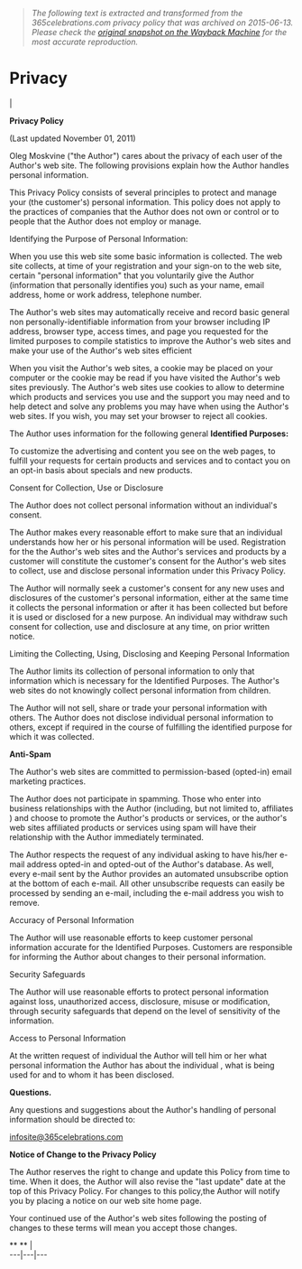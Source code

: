> *The following text is extracted and transformed from the 365celebrations.com privacy policy that was archived on 2015-06-13. Please check the [original snapshot on the Wayback Machine](https://web.archive.org/web/20150613045606id_/http%3A//www.365celebrations.com/privacy.htm) for the most accurate reproduction.*

# Privacy

| 

**Privacy Policy**  


(Last updated November 01, 2011)

Oleg Moskvine ("the Author") cares about the privacy of each user of the Author's web site. The following provisions explain how the Author handles personal information.

This Privacy Policy consists of several principles to protect and manage your (the customer's) personal information. This policy does not apply to the practices of companies that the Author does not own or control or to people that the Author does not employ or manage.

Identifying the Purpose of Personal Information: 

When you use this web site some basic information is collected. The web site collects, at time of your registration and your sign-on to the web site, certain "personal information" that you voluntarily give the Author (information that personally identifies you) such as your name, email address, home or work address, telephone number.

The Author's web sites may automatically receive and record basic general non personally-identifiable information from your browser including IP address, browser type, access times, and page you requested for the limited purposes to compile statistics to improve the Author's web sites and make your use of the Author's web sites efficient 

When you visit the Author's web sites, a cookie may be placed on your computer or the cookie may be read if you have visited the Author's web sites previously. The Author's web sites use cookies to allow to determine which products and services you use and the support you may need and to help detect and solve any problems you may have when using the Author's web sites. If you wish, you may set your browser to reject all cookies.

The Author uses information for the following general **Identified Purposes:**

To customize the advertising and content you see on the web pages, to fulfill your requests for certain products and services and to contact you on an opt-in basis about specials and new products.

Consent for Collection, Use or Disclosure 

The Author does not collect personal information without an individual's consent. 

The Author makes every reasonable effort to make sure that an individual understands how her or his personal information will be used. Registration for the the Author's web sites and the Author's services and products by a customer will constitute the customer's consent for the Author's web sites to collect, use and disclose personal information under this Privacy Policy. 

The Author will normally seek a customer's consent for any new uses and disclosures of the customer's personal information, either at the same time it collects the personal information or after it has been collected but before it is used or disclosed for a new purpose. An individual may withdraw such consent for collection, use and disclosure at any time, on prior written notice.

Limiting the Collecting, Using, Disclosing and Keeping Personal Information 

The Author limits its collection of personal information to only that information which is necessary for the Identified Purposes. The Author's web sites do not knowingly collect personal information from children.

The Author will not sell, share or trade your personal information with others. The Author does not disclose individual personal information to others, except if required in the course of fulfilling the identified purpose for which it was collected.  


**Anti-Spam**

The Author's web sites are committed to permission-based (opted-in) email marketing practices.

The Author does not participate in spamming. Those who enter into business relationships with the Author (including, but not limited to, affiliates ) and choose to promote the Author's products or services, or the author's web sites affiliated products or services using spam will have their relationship with the Author immediately terminated. 

The Author respects the request of any individual asking to have his/her e-mail address opted-in and opted-out of the Author's database. As well, every e-mail sent by the Author provides an automated unsubscribe option at the bottom of each e-mail. All other unsubscribe requests can easily be processed by sending an e-mail, including the e-mail address you wish to remove.

Accuracy of Personal Information 

The Author will use reasonable efforts to keep customer personal information accurate for the Identified Purposes. Customers are responsible for informing the Author about changes to their personal information.

Security Safeguards 

The Author will use reasonable efforts to protect personal information against loss, unauthorized access, disclosure, misuse or modification, through security safeguards that depend on the level of sensitivity of the information. 

Access to Personal Information 

At the written request of individual the Author will tell him or her what personal information the Author has about the individual , what is being used for and to whom it has been disclosed.

**Questions.**

Any questions and suggestions about the Author's handling of personal information should be directed to:

infosite@365celebrations.com 

**Notice of Change to the Privacy Policy**

The Author reserves the right to change and update this Policy from time to time. When it does, the Author will also revise the "last update" date at the top of this Privacy Policy. For changes to this policy,the Author will notify you by placing a notice on our web site home page.

Your continued use of the Author's web sites following the posting of changes to these terms will mean you accept those changes.

** ** |   
---|---|---
